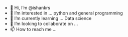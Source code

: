 - 👋 Hi, I’m @ishankrs
- 👀 I’m interested in ... python and general programming
- 🌱 I’m currently learning ... Data science
- 💞️ I’m looking to collaborate on ...
- 📫 How to reach me ...

<!---
ishankrs/ishankrs is a ✨ special ✨ repository because its `README.md` (this file) appears on your GitHub profile.
You can click the Preview link to take a look at your changes.
--->

